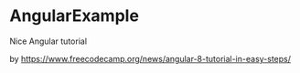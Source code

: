 # AngularExample

Nice Angular tutorial   

by https://www.freecodecamp.org/news/angular-8-tutorial-in-easy-steps/
